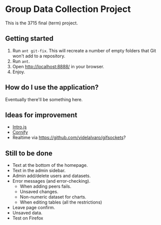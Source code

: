 Group Data Collection Project
=============================

This is the 3715 final (term) project.

Getting started
---------------

1. Run `ant git-fix`. This will recreate a number of empty folders that Git won't add to a repository.
2. Run `ant`.
3. Open <http://localhost:8888/> in your browser.
4. Enjoy.

How do I use the application?
-----------------------------

Eventually there'll be something here.

Ideas for improvement
---------------------

- [Intro.js](http://usablica.github.com/intro.js/)
- [Cornify](http://www.cornify.com/)
- Realtime via <https://github.com/videlalvaro/gifsockets>?

Still to be done
----------------

- Text at the bottom of the homepage.
- Text in the admin sidebar.
- Admin add/delete users and datasets.
- Error messages (and error-checking).
    - When adding peers fails.
    - Unsaved changes.
    - Non-numeric dataset for charts.
    - When editing tables (all the restrictions)
- Leave page confirm.
- Unsaved data.
- Test on Firefox
